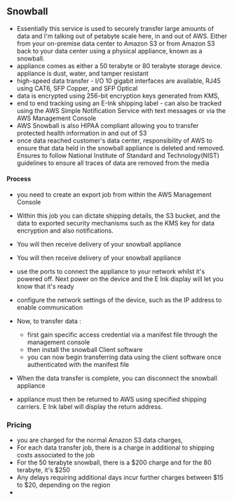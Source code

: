 ## Snowball
* Essentially this service is used to securely transfer large amounts of data and I'm talking out of petabyte scale here, in and out of AWS. Either from your on-premise data center to Amazon S3 or from Amazon S3 back to your data center using a physical appliance, known as a snowball.
* appliance comes as either a 50 terabyte or 80 terabyte storage device. appliance is dust, water, and tamper resistant
* high-speed data transfer -  I/O 10 gigabit interfaces are available, RJ45 using CAT6, SFP Copper, and SFP Optical
* data is encrypted using 256-bit encryption keys generated from KMS, 
*  end to end tracking using an E-Ink shipping label - can also be tracked using the AWS Simple Notification Service with text messages or via the AWS Management Console
*  AWS Snowball is also HIPAA compliant allowing you to transfer protected health information in and out of S3
* once data reached customer's data center, responsibility of AWS to ensure that data held in the snowball appliance is deleted and removed. Ensures to follow  National Institute of Standard and Technology(NIST) guidelines to ensure all traces of data are removed from the media

#### Process
* you need to create an export job from within the AWS Management Console
* Within this job you can dictate shipping details, the S3 bucket, and the data to exported security mechanisms such as the KMS key for data encryption and also notifications.
* You will then receive delivery of your snowball appliance
* You will then receive delivery of your snowball appliance
* use the ports to connect the appliance to your network whilst it's powered off. Next power on the device and the E Ink display will let you know that it's ready
* configure the network settings of the device, such as the IP address to enable communication
* Now, to transfer data :
  * first gain specific access credential via a manifest file through the management console
  * then install the snowball Client software
  * you can now begin transferring data using the client software once authenticated with the manifest file
    
* When the data transfer is complete, you can disconnect the snowball appliance
* appliance must then be returned to AWS using specified shipping carriers. E Ink label will display the return address.


### Pricing

* you are charged for the normal Amazon S3 data charges,
* For each data transfer job, there is a charge in additional to shipping costs associated to the job
* For the 50 terabyte snowball, there is a $200 charge and for the 80 terabyte, it's $250
* Any delays requiring additional days incur further charges between $15 to $20, depending on the region
* 